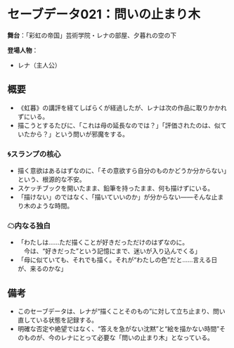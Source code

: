 # セーブデータ021：問いの止まり木

**舞台**：「彩虹の帝国」芸術学院・レナの部屋、夕暮れの空の下

**登場人物**：
- レナ（主人公）

## 概要

- 《虹暮》の講評を経てしばらくが経過したが、レナは次の作品に取りかかれずにいる。
- 描こうとするたびに、「これは母の延長なのでは？」「評価されたのは、似ていたから？」という問いが邪魔をする。

### 🌀スランプの核心
- 描く意欲はあるはずなのに、「その意欲すら自分のものかどうか分からない」という、根源的な不安。
- スケッチブックを開いたまま、鉛筆を持ったまま、何も描けずにいる。
- 「描けない」のではなく、「描いていいのか」が分からない――そんな止まり木のような時間。

### ☁内なる独白
- 「わたしは……ただ描くことが好きだっただけのはずなのに。  
　今は、“好きだった”という記憶にまで、迷いが入り込んでくる」
- 「母に似ていても、それでも描く。それが“わたしの色”だと……言える日が、来るのかな」

## 備考

- このセーブデータは、レナが“描くことそのもの”に対して立ち止まり、問い直している状態を記録する。
- 明確な否定や絶望ではなく、“答えを急がない沈黙”と“絵を描かない時間”そのものが、今のレナにとって必要な「問いの止まり木」となっている。